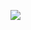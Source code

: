 ![](https://64.media.tumblr.com/25461251db2f6f32c1fcae82205ddd64/4d7d459449cf0bd5-e4/s75x75_c1/d8903fb743add8de72fd3ea434439ca47dd9483b.gifv)
